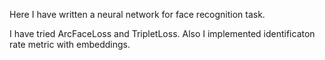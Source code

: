 Here I have written a neural network for face recognition task.

I have tried ArcFaceLoss and TripletLoss. Also I implemented identificaton rate metric with embeddings.
